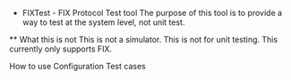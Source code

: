 * FIXTest - FIX Protocol Test tool
The purpose of this tool is to provide a way to test
at the system level, not unit test.

** What this is not
This is not a simulator.
This is not for unit testing.
This currently only supports FIX.

How to use
Configuration
Test cases